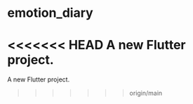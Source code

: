 # emotion_diary

<<<<<<< HEAD
A new Flutter project.
=======
A new Flutter project.
>>>>>>> origin/main
